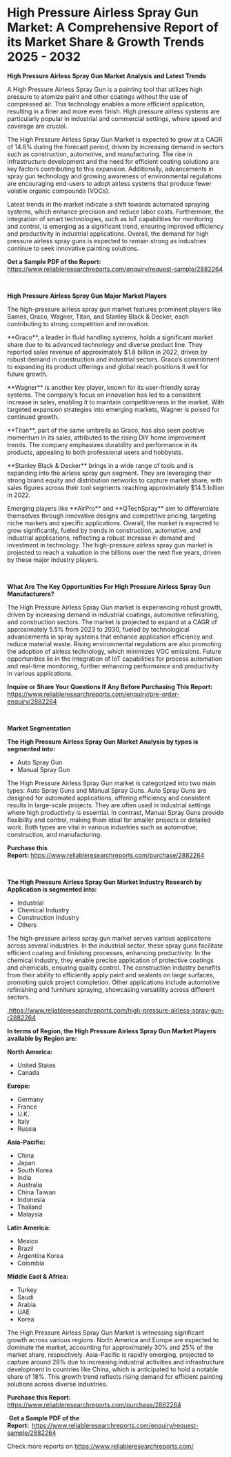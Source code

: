 <p><h1>High Pressure Airless Spray Gun Market: A Comprehensive Report of its Market Share & Growth Trends 2025 - 2032</h1></p><p><strong>High Pressure Airless Spray Gun Market Analysis and Latest Trends</strong></p>
<p><p>A High Pressure Airless Spray Gun is a painting tool that utilizes high pressure to atomize paint and other coatings without the use of compressed air. This technology enables a more efficient application, resulting in a finer and more even finish. High pressure airless systems are particularly popular in industrial and commercial settings, where speed and coverage are crucial.</p><p>The High Pressure Airless Spray Gun Market is expected to grow at a CAGR of 14.8% during the forecast period, driven by increasing demand in sectors such as construction, automotive, and manufacturing. The rise in infrastructure development and the need for efficient coating solutions are key factors contributing to this expansion. Additionally, advancements in spray gun technology and growing awareness of environmental regulations are encouraging end-users to adopt airless systems that produce fewer volatile organic compounds (VOCs).</p><p>Latest trends in the market indicate a shift towards automated spraying systems, which enhance precision and reduce labor costs. Furthermore, the integration of smart technologies, such as IoT capabilities for monitoring and control, is emerging as a significant trend, ensuring improved efficiency and productivity in industrial applications. Overall, the demand for high pressure airless spray guns is expected to remain strong as industries continue to seek innovative painting solutions.</p></p>
<p><strong>Get a Sample PDF of the Report:&nbsp;</strong> <a href="https://www.reliableresearchreports.com/enquiry/request-sample/2882264?utm_campaign=3060&utm_medium=2&utm_source=Github&utm_content=ia&utm_term=13032025&utm_id=high-pressure-airless-spray-gun">https://www.reliableresearchreports.com/enquiry/request-sample/2882264</a></p>
<p>&nbsp;</p>
<p><strong>High Pressure Airless Spray Gun Major Market Players</strong></p>
<p><p>The high-pressure airless spray gun market features prominent players like Sames, Graco, Wagner, Titan, and Stanley Black & Decker, each contributing to strong competition and innovation. </p><p>**Graco**, a leader in fluid handling systems, holds a significant market share due to its advanced technology and diverse product line. They reported sales revenue of approximately $1.8 billion in 2022, driven by robust demand in construction and industrial sectors. Graco’s commitment to expanding its product offerings and global reach positions it well for future growth.</p><p>**Wagner** is another key player, known for its user-friendly spray systems. The company’s focus on innovation has led to a consistent increase in sales, enabling it to maintain competitiveness in the market. With targeted expansion strategies into emerging markets, Wagner is poised for continued growth.</p><p>**Titan**, part of the same umbrella as Graco, has also seen positive momentum in its sales, attributed to the rising DIY home improvement trends. The company emphasizes durability and performance in its products, appealing to both professional users and hobbyists.</p><p>**Stanley Black & Decker** brings in a wide range of tools and is expanding into the airless spray gun segment. They are leveraging their strong brand equity and distribution networks to capture market share, with sales figures across their tool segments reaching approximately $14.5 billion in 2022.</p><p>Emerging players like **AirPro** and **QTechSpray** aim to differentiate themselves through innovative designs and competitive pricing, targeting niche markets and specific applications. Overall, the market is expected to grow significantly, fueled by trends in construction, automotive, and industrial applications, reflecting a robust increase in demand and investment in technology. The high-pressure airless spray gun market is projected to reach a valuation in the billions over the next five years, driven by these major industry players.</p></p>
<p>&nbsp;</p>
<p><strong>What Are The Key Opportunities For High Pressure Airless Spray Gun Manufacturers?</strong></p>
<p><p>The High Pressure Airless Spray Gun market is experiencing robust growth, driven by increasing demand in industrial coatings, automotive refinishing, and construction sectors. The market is projected to expand at a CAGR of approximately 5.5% from 2023 to 2030, fueled by technological advancements in spray systems that enhance application efficiency and reduce material waste. Rising environmental regulations are also promoting the adoption of airless technology, which minimizes VOC emissions. Future opportunities lie in the integration of IoT capabilities for process automation and real-time monitoring, further enhancing performance and productivity in various applications.</p></p>
<p><strong>Inquire or Share Your Questions If Any Before Purchasing This Report:</strong> <a href="https://www.reliableresearchreports.com/enquiry/pre-order-enquiry/2882264?utm_campaign=3060&utm_medium=2&utm_source=Github&utm_content=ia&utm_term=13032025&utm_id=high-pressure-airless-spray-gun">https://www.reliableresearchreports.com/enquiry/pre-order-enquiry/2882264</a></p>
<p>&nbsp;</p>
<p><strong>Market Segmentation</strong></p>
<p><strong>The High Pressure Airless Spray Gun Market Analysis by types is segmented into:</strong></p>
<p><ul><li>Auto Spray Gun</li><li>Manual Spray Gun</li></ul></p>
<p><p>The High Pressure Airless Spray Gun market is categorized into two main types: Auto Spray Guns and Manual Spray Guns. Auto Spray Guns are designed for automated applications, offering efficiency and consistent results in large-scale projects. They are often used in industrial settings where high productivity is essential. In contrast, Manual Spray Guns provide flexibility and control, making them ideal for smaller projects or detailed work. Both types are vital in various industries such as automotive, construction, and manufacturing.</p></p>
<p><strong>Purchase this Report:&nbsp;</strong><a href="https://www.reliableresearchreports.com/purchase/2882264?utm_campaign=3060&utm_medium=2&utm_source=Github&utm_content=ia&utm_term=13032025&utm_id=high-pressure-airless-spray-gun">https://www.reliableresearchreports.com/purchase/2882264</a></p>
<p>&nbsp;</p>
<p><strong>The High Pressure Airless Spray Gun Market Industry Research by Application is segmented into:</strong></p>
<p><ul><li>Industrial</li><li>Chemical Industry</li><li>Construction Industry</li><li>Others</li></ul></p>
<p><p>The high-pressure airless spray gun market serves various applications across several industries. In the industrial sector, these spray guns facilitate efficient coating and finishing processes, enhancing productivity. In the chemical industry, they enable precise application of protective coatings and chemicals, ensuring quality control. The construction industry benefits from their ability to efficiently apply paint and sealants on large surfaces, promoting quick project completion. Other applications include automotive refinishing and furniture spraying, showcasing versatility across different sectors.</p></p>
<p><a href="https://www.reliableresearchreports.com/high-pressure-airless-spray-gun-r2882264?utm_campaign=3060&utm_medium=2&utm_source=Github&utm_content=ia&utm_term=13032025&utm_id=high-pressure-airless-spray-gun">&nbsp;https://www.reliableresearchreports.com/high-pressure-airless-spray-gun-r2882264</a></p>
<p><strong>In terms of Region, the High Pressure Airless Spray Gun Market Players available by Region are:</strong></p>
<p>
    <p> <strong> North America: </strong>
        <ul>
            <li>United States</li>
            <li>Canada</li>
        </ul>
        </p> 
    <p> <strong> Europe: </strong>
        <ul>
            <li>Germany</li>
            <li>France</li>
            <li>U.K.</li>
            <li>Italy</li>
            <li>Russia</li>
        </ul>
        </p> 
    <p> <strong> Asia-Pacific: </strong>
        <ul>
            <li>China</li>
            <li>Japan</li>
            <li>South Korea</li>
            <li>India</li>
            <li>Australia</li>
            <li>China Taiwan</li>
            <li>Indonesia</li>
            <li>Thailand</li>
            <li>Malaysia</li>
        </ul>
        </p> 
    <p> <strong> Latin America: </strong>
        <ul>
            <li>Mexico</li>
            <li>Brazil</li>
            <li>Argentina Korea</li>
            <li>Colombia</li>
        </ul>
        </p> 
    <p> <strong> Middle East & Africa: </strong>
        <ul>
            <li>Turkey</li>
            <li>Saudi</li>
            <li>Arabia</li>
            <li>UAE</li>
            <li>Korea</li>
        </ul>
    </p>
    </p>
<p><p>The High Pressure Airless Spray Gun Market is witnessing significant growth across various regions. North America and Europe are expected to dominate the market, accounting for approximately 30% and 25% of the market share, respectively. Asia-Pacific is rapidly emerging, projected to capture around 28% due to increasing industrial activities and infrastructure development in countries like China, which is anticipated to hold a notable share of 18%. This growth trend reflects rising demand for efficient painting solutions across diverse industries.</p></p>
<p><strong>Purchase this Report: </strong><a href="https://www.reliableresearchreports.com/purchase/2882264?utm_campaign=3060&utm_medium=2&utm_source=Github&utm_content=ia&utm_term=13032025&utm_id=high-pressure-airless-spray-gun">https://www.reliableresearchreports.com/purchase/2882264</a></p>
<p>&nbsp;<strong>Get a Sample PDF of the Report:&nbsp;&nbsp;</strong><a href="https://www.reliableresearchreports.com/enquiry/request-sample/2882264?utm_campaign=3060&utm_medium=2&utm_source=Github&utm_content=ia&utm_term=13032025&utm_id=high-pressure-airless-spray-gun">https://www.reliableresearchreports.com/enquiry/request-sample/2882264</a></p>
<p><strong></strong></p>
<p>Check more reports on <a href="https://www.reliableresearchreports.com/?utm_campaign=3060&utm_medium=2&utm_source=Github&utm_content=ia&utm_term=13032025&utm_id=high-pressure-airless-spray-gun">https://www.reliableresearchreports.com/</a></p>